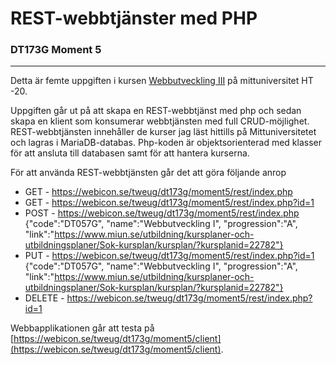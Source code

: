 # REST-webbtjänster med PHP
### DT173G Moment 5
---
Detta är femte uppgiften i kursen [Webbutveckling III](https://www.miun.se/utbildning/kursplaner-och-utbildningsplaner/Sok-kursplan/kursplan/?kursplanid=18690) på mittuniversitet HT -20.

Uppgiften går ut på att skapa en REST-webbtjänst med php och sedan skapa en klient som konsumerar webbtjänsten med full CRUD-möjlighet.
REST-webbtjänsten innehåller de kurser jag läst hittills på Mittuniversitetet och lagras i MariaDB-databas. Php-koden är objektsorienterad med klasser för att ansluta till databasen samt för att hantera kurserna.

För att använda REST-webbtjänsten går det att göra följande anrop
* GET    - https://webicon.se/tweug/dt173g/moment5/rest/index.php
* GET    - https://webicon.se/tweug/dt173g/moment5/rest/index.php?id=1
* POST   - https://webicon.se/tweug/dt173g/moment5/rest/index.php {"code":"DT057G", "name":"Webbutveckling I", "progression":"A", "link":"https://www.miun.se/utbildning/kursplaner-och-utbildningsplaner/Sok-kursplan/kursplan/?kursplanid=22782"}
* PUT    - https://webicon.se/tweug/dt173g/moment5/rest/index.php?id=1 {"code":"DT057G", "name":"Webbutveckling I", "progression":"A", "link":"https://www.miun.se/utbildning/kursplaner-och-utbildningsplaner/Sok-kursplan/kursplan/?kursplanid=22782"}
* DELETE - https://webicon.se/tweug/dt173g/moment5/rest/index.php?id=1

Webbapplikationen går att testa på [https://webicon.se/tweug/dt173g/moment5/client](https://webicon.se/tweug/dt173g/moment5/client).